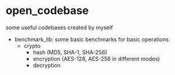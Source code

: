 # open_codebase
some useful codebases created by myself

- benchmark_lib: some basic benchmarks for basic operations
  - crypto
    - hash (MD5, SHA-1, SHA-256)
    - encryption (AES-128, AES-256 in different modes)
    - decryption
